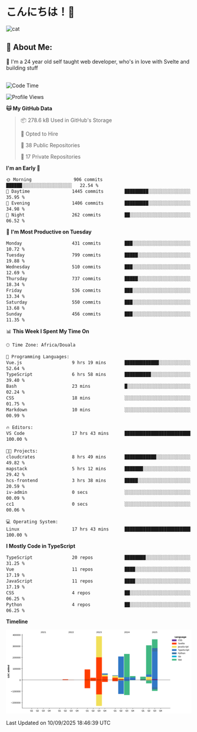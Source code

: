 

# こんにちは！🙂  
![cat](https://github.com/michaelnji/michaelnji/assets/73862378/606e99e9-2c18-4853-8722-991e4af8eae6)

## 💫 About Me:
🙂 I'm a 24 year old self taught web developer, who's in love with Svelte and building stuff <br><br>

<!--START_SECTION:waka-->
![Code Time](http://img.shields.io/badge/Code%20Time-1%2C377%20hrs%2026%20mins-blue)

![Profile Views](http://img.shields.io/badge/Profile%20Views-0-blue)

**🐱 My GitHub Data** 

> 📦 278.6 kB Used in GitHub's Storage 
 > 
> 💼 Opted to Hire
 > 
> 📜 38 Public Repositories 
 > 
> 🔑 17 Private Repositories 
 > 
**I'm an Early 🐤** 

```text
🌞 Morning                906 commits         ██████░░░░░░░░░░░░░░░░░░░   22.54 % 
🌆 Daytime                1445 commits        █████████░░░░░░░░░░░░░░░░   35.95 % 
🌃 Evening                1406 commits        █████████░░░░░░░░░░░░░░░░   34.98 % 
🌙 Night                  262 commits         ██░░░░░░░░░░░░░░░░░░░░░░░   06.52 % 
```
📅 **I'm Most Productive on Tuesday** 

```text
Monday                   431 commits         ███░░░░░░░░░░░░░░░░░░░░░░   10.72 % 
Tuesday                  799 commits         █████░░░░░░░░░░░░░░░░░░░░   19.88 % 
Wednesday                510 commits         ███░░░░░░░░░░░░░░░░░░░░░░   12.69 % 
Thursday                 737 commits         █████░░░░░░░░░░░░░░░░░░░░   18.34 % 
Friday                   536 commits         ███░░░░░░░░░░░░░░░░░░░░░░   13.34 % 
Saturday                 550 commits         ███░░░░░░░░░░░░░░░░░░░░░░   13.68 % 
Sunday                   456 commits         ███░░░░░░░░░░░░░░░░░░░░░░   11.35 % 
```


📊 **This Week I Spent My Time On** 

```text
🕑︎ Time Zone: Africa/Douala

💬 Programming Languages: 
Vue.js                   9 hrs 19 mins       █████████████░░░░░░░░░░░░   52.64 % 
TypeScript               6 hrs 58 mins       ██████████░░░░░░░░░░░░░░░   39.40 % 
Bash                     23 mins             █░░░░░░░░░░░░░░░░░░░░░░░░   02.24 % 
CSS                      18 mins             ░░░░░░░░░░░░░░░░░░░░░░░░░   01.75 % 
Markdown                 10 mins             ░░░░░░░░░░░░░░░░░░░░░░░░░   00.99 % 

🔥 Editors: 
VS Code                  17 hrs 43 mins      █████████████████████████   100.00 % 

🐱‍💻 Projects: 
cloudcrates              8 hrs 49 mins       ████████████░░░░░░░░░░░░░   49.82 % 
mapstack                 5 hrs 12 mins       ███████░░░░░░░░░░░░░░░░░░   29.42 % 
hcs-frontend             3 hrs 38 mins       █████░░░░░░░░░░░░░░░░░░░░   20.59 % 
iv-admin                 0 secs              ░░░░░░░░░░░░░░░░░░░░░░░░░   00.09 % 
cc1                      0 secs              ░░░░░░░░░░░░░░░░░░░░░░░░░   00.06 % 

💻 Operating System: 
Linux                    17 hrs 43 mins      █████████████████████████   100.00 % 
```

**I Mostly Code in TypeScript** 

```text
TypeScript               20 repos            ████████░░░░░░░░░░░░░░░░░   31.25 % 
Vue                      11 repos            ████░░░░░░░░░░░░░░░░░░░░░   17.19 % 
JavaScript               11 repos            ████░░░░░░░░░░░░░░░░░░░░░   17.19 % 
CSS                      4 repos             ██░░░░░░░░░░░░░░░░░░░░░░░   06.25 % 
Python                   4 repos             ██░░░░░░░░░░░░░░░░░░░░░░░   06.25 % 
```



**Timeline**

![Lines of Code chart](https://raw.githubusercontent.com/michaelnji/michaelnji/main/assets/bar_graph.png)


 Last Updated on 10/09/2025 18:46:39 UTC
<!--END_SECTION:waka-->
